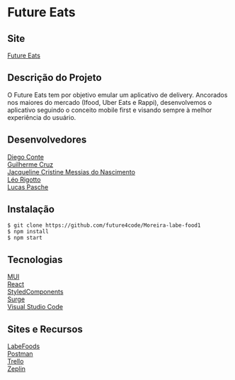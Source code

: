 # Future Eats

## Site 
[Future Eats](https://futureeatsa.surge.sh/)


## Descrição do Projeto
O Future Eats tem por objetivo emular um aplicativo de delivery. Ancorados nos maiores do mercado (Ifood, Uber Eats e Rappi), desenvolvemos o aplicativo seguindo o conceito mobile first e visando sempre à melhor experiência do usuário.


## Desenvolvedores
[Diego Conte](https://github.com/diegocomte)\
[Guilherme Cruz](https://github.com/Cruz-Guilherme)\
[Jacqueline Cristine Messias do Nascimento](https://github.com/Jacque0)\
[Léo Rigotto](https://github.com/larrygotto)\
[Lucas Pasche](https://github.com/llpasche)


## Instalação
```
$ git clone https://github.com/future4code/Moreira-labe-food1
$ npm install
$ npm start
```


## Tecnologias
[MUI](https://mui.com/)\
[React](https://reactjs.org/)\
[StyledComponents](https://styled-components.com/)\
[Surge](https://surge.sh/)\
[Visual Studio Code](https://code.visualstudio.com/docs/editor/vscode-web)


## Sites e Recursos
[LabeFoods](https://documenter.getpostman.com/view/7549981/SWTEdGtT#intro)\
[Postman](https://www.postman.com/)\
[Trello](https://trello.com/b/U2w2jO6W/kanban-labefoods)\
[Zeplin](https://zeplin.io/)
